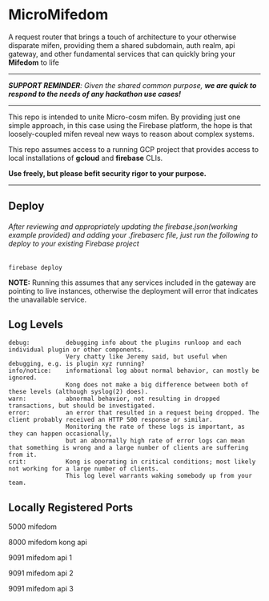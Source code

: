 # MicroMifedom

A request router that brings a touch of architecture to your otherwise disparate mifen, providing them a shared
subdomain, auth realm, api gateway, and other fundamental services that can quickly bring your **Mifedom** to life

----

_**SUPPORT REMINDER**:  Given the shared common purpose, **we are quick to respond to the needs of any hackathon use cases!**_

----

This repo is intended to unite Micro-cosm mifen.  By providing just one simple approach, in this case using the Firebase platform, the
hope is that loosely-coupled mifen reveal new ways to reason about complex systems.

This repo assumes access to a running GCP project that provides access to local installations of **gcloud** and **firebase** CLIs.

**Use freely, but please befit security rigor to your purpose.**

----
## Deploy

###### After reviewing and appropriately updating the firebase.json(working example provided) and adding your .firebaserc file, just run the following to deploy to your existing Firebase project
`firebase deploy`

**NOTE:** Running this assumes that any services included in the gateway are pointing to live instances, otherwise the deployment will error that indicates the unavailable service.

## Log Levels
    debug:          debugging info about the plugins runloop and each individual plugin or other components.
                    Very chatty like Jeremy said, but useful when debugging, e.g. is plugin xyz running?
    info/notice:    informational log about normal behavior, can mostly be ignored.
                    Kong does not make a big difference between both of these levels (although syslog(2) does).
    warn:           abnormal behavior, not resulting in dropped transactions, but should be investigated.
    error:          an error that resulted in a request being dropped. The client probably received an HTTP 500 response or similar.
                    Monitoring the rate of these logs is important, as they can happen occasionally,
                    but an abnormally high rate of error logs can mean that something is wrong and a large number of clients are suffering from it.
    crit:           Kong is operating in critical conditions; most likely not working for a large number of clients.
                    This log level warrants waking somebody up from your team.


## Locally Registered Ports

5000 mifedom

8000 mifedom kong api

9091 mifedom api 1

9091 mifedom api 2

9091 mifedom api 3
